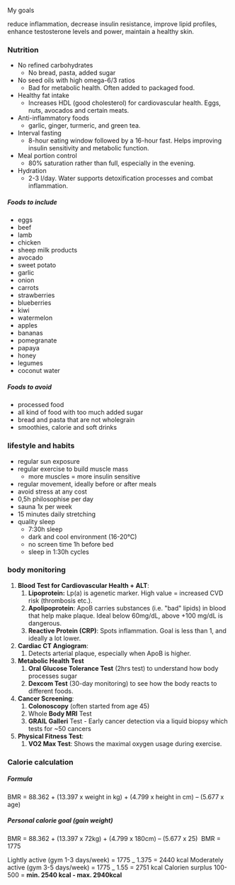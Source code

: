 My goals

reduce inflammation,
decrease insulin resistance,
improve lipid profiles,
enhance testosterone levels and power,
maintain a healthy skin.

### Nutrition

-   No refined carbohydrates
    -   No bread, pasta, added sugar
-   No seed oils with high omega-6/3 ratios
    -   Bad for metabolic health. Often added to packaged food.
-   Healthy fat intake
    -   Increases HDL (good cholesterol) for cardiovascular health. Eggs, nuts, avocados and certain meats.
-   Anti-inflammatory foods
    -   garlic, ginger, turmeric, and green tea.
-   Interval fasting
    -   8-hour eating window followed by a 16-hour fast. Helps improving insulin sensitivity and metabolic function.
-   Meal portion control
    -   80% saturation rather than full, especially in the evening.
-   Hydration
    -   2-3 l/day. Water supports detoxification processes and combat inflammation.

##### Foods to include

-   eggs
-   beef
-   lamb
-   chicken
-   sheep milk products
-   avocado
-   sweet potato
-   garlic
-   onion
-   carrots
-   strawberries
-   blueberries
-   kiwi
-   watermelon
-   apples
-   bananas
-   pomegranate
-   papaya
-   honey
-   legumes
-   coconut water

##### Foods to avoid

-   processed food
-   all kind of food with too much added sugar
-   bread and pasta that are not wholegrain
-   smoothies, calorie and soft drinks

### lifestyle and habits

-   regular sun exposure
-   regular exercise to build muscle mass
    -   more muscles = more insulin sensitive
-   regular movement, ideally before or after meals
-   avoid stress at any cost
-   0,5h philosophise per day
-   sauna 1x per week
-   15 minutes daily stretching
-   quality sleep
    -   7:30h sleep
    -   dark and cool environment (16-20°C)
    -   no screen time 1h before bed
    -   sleep in 1:30h cycles

### body monitoring

1. **Blood Test for Cardiovascular Health + ALT**:
    1. **Lipoprotein:** Lp(a) is agenetic marker. High value = increased CVD risk (thrombosis etc.).
    2. **Apolipoprotein**: ApoB carries substances (i.e. "bad" lipids) in blood that help make plaque. Ideal below 60mg/dL, above +100 mg/dL is dangerous.
    3. **Reactive Protein (CRP)**: Spots inflammation. Goal is less than 1, and ideally a lot lower.
2. **Cardiac CT Angiogram**:
    1. Detects arterial plaque, especially when ApoB is higher.
3. **Metabolic Health Test**
    1. **Oral Glucose Tolerance Test** (2hrs test) to understand how body processes sugar
    2. **Dexcom Test** (30-day monitoring) to see how the body reacts to different foods.
4. **Cancer Screening**:
    1. **Colonoscopy** (often started from age 45)
    2. Whole **Body MRI** Test
    3. **GRAIL Galleri** Test - Early cancer detection via a liquid biopsy which tests for ~50 cancers
5. **Physical Fitness Test**:
    1. **VO2 Max Test**: Shows the maximal oxygen usage during exercise.

### Calorie calculation

##### Formula

BMR = 88.362 + (13.397 x weight in kg) + (4.799 x height in cm) – (5.677 x age)

##### Personal calorie goal (gain weight)

BMR = 88.362 + (13.397 x 72kg) + (4.799 x 180cm) – (5.677 x 25)  BMR = 1775

Lightly active (gym 1-3 days/week) = 1775 _ 1.375 = 2440 kcal Moderately active (gym 3-5 days/week) = 1775 _ 1.55 = 2751 kcal Calorien surplus 100-500 = **min. 2540 kcal - max. 2940kcal**
